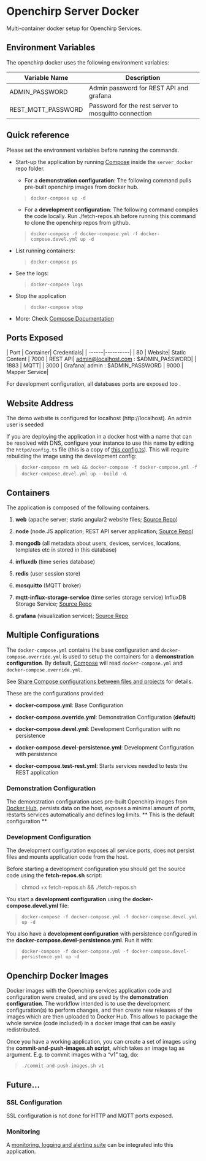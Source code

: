 # Openchirp Server Docker
Multi-container docker setup for Openchirp Services. 

## Environment Variables
The openchirp docker uses the following environment variables:

|Variable Name | Description|
|---------------|--------------------|
| ADMIN_PASSWORD   | Admin password for REST API and grafana |  
| REST_MQTT_PASSWORD | Password for the rest server to mosquitto connection |

## Quick reference
Please set the environment variables before running the commands.
* Start-up the application by running [Compose](https://docs.docker.com/compose/) inside the `server_docker` repo folder.

  * For a **demonstration configuration**:
The following command pulls pre-built openchirp images from docker hub. 

  > `docker-compose up -d`
  

  * For a **development configuration**:
 The following command compiles the code locally. Run ./fetch-repos.sh before running this command to clone the openchirp repos from github.

  > `docker-compose -f docker-compose.yml -f docker-compose.devel.yml up -d`   

   
* List running containers:

  > `docker-compose ps`

* See the logs:

  > `docker-compose logs`

* Stop the application

  > `docker-compose stop`

* More: Check [Compose Documentation](https://docs.docker.com/compose/overview/)

## Ports Exposed

| Port | Container| Credentials|
| ------|----------|
| 80    | Website|  Static Content
| 7000  | REST API| admin@localhost.com  : $ADMIN_PASSWORD|
| 1883   | MQTT|
| 3000   | Grafana| admin  : $ADMIN_PASSWORD
| 9000   | Mapper Service|

For development configuration, all databases ports are exposed too .

## Website Address

The demo website is configured for localhost (http://localhost). An admin user is seeded 

If you are deploying the application in a docker host with a name that can be resolved with DNS, configure your instance to use this name by editing the `httpd/config.ts` file (this is a copy of [this config.ts](https://github.com/OpenChirp/website/blob/master/src/app/config.ts)). This will require rebuilding the image using the development config: 
  > `docker-compose rm web && docker-compose -f docker-compose.yml -f docker-compose.devel.yml up --build -d`.

## Containers

The application is composed of the following containers.

1. **web** (apache server; static angular2 website files; [Source Repo](https://github.com/OpenChirp/website))

2. **node** (node.JS application; REST API server application; [Source Repo](https://github.com/OpenChirp/openchirp_rest))

3. **mongodb** (all metadata about users, devices, services, locations, templates etc in stored in this database)

4. **influxdb** (time series database)

5. **redis** (user session store)

6. **mosquitto** (MQTT broker)

7. **mqtt-influx-storage-service** (time series storage service)
   InfluxDB Storage Service; [Source Repo](https://github.com/OpenChirp/mqtt_influx_storage_service)
8. **grafana** (visualization service); [Source Repo](https://github.com/OpenChirp/grafana_dashboards)
<!--
<>8. **serialization-service**
<>   Lora Serialization Service; [Source Repo](https://github.com/OpenChirp/easybits)
-->

## Multiple Configurations

The `docker-compose.yml` contains the base configuration and `docker-compose.override.yml` is used to setup the containers for a **demonstration configuration**. By default, [Compose](https://docs.docker.com/compose/) will read `docker-compose.yml` and `docker-compose.override.yml`.

See [Share Compose configurations between files and projects](https://docs.docker.com/compose/extends/) for details.

These are the configurations provided:

* **docker-compose.yml**: Base Configuration

* **docker-compose.override.yml**: Demonstration Configuration (**default**)

* **docker-compose.devel.yml**: Development Configuration with no persistence

* **docker-compose.devel-persistence.yml**: Development Configuration with persistence

* **docker-compose.test-rest.yml**: Starts services needed to tests the REST application

### Demonstration Configuration

The demonstration configuration uses pre-built Openchirp images from [Docker Hub](https://hub.docker.com/u/openchirp/), persists data on the host, exposes a minimal amount of ports, restarts services automatically and defines log limits. ** This is the default configuration **

### Development Configuration

The development configuration exposes all service ports, does not persist files and mounts application code from the host.

Before starting a development configuration you should get the source code using the **fetch-repos.sh** script:
> chmod +x fetch-repos.sh && ./fetch-repos.sh

You start a **development configuration** using the **docker-compose.devel.yml** file:

> `docker-compose -f docker-compose.yml -f docker-compose.devel.yml up -d`

You also have a **development configuration** with persistence configured in the **docker-compose.devel-persistence.yml**. Run it with:

> `docker-compose -f docker-compose.yml -f docker-compose.devel-persistence.yml up -d`

## Openchirp Docker Images

Docker images with the Openchirp services application code and configuration were created, and are used by the **demonstration configuration**. The workflow intended is to use the development configuration(s) to perform changes, and then create new releases of the images which are then uploaded to Docker Hub. This allows to package the whole service (code included) in a docker image that can be easily redistributed.

Once you have a working application, you can create a set of images using the **commit-and-push-images.sh  script**, which takes an image tag as argument. E.g. to commit images with a “v1” tag, do:

> `./commit-and-push-images.sh v1`

## Future...

### SSL Configuration
SSL configuration is not done for HTTP and MQTT ports exposed.

### Monitoring

A [monitoring, logging and alerting suite](https://github.com/uschtwill/docker_monitoring_logging_alerting) can be integrated into this application.
